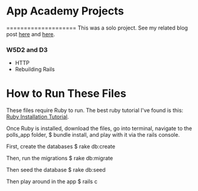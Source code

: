 # App Academy Projects
====================
This was a solo project. See my related blog post [here](http://blog.cssherry.com/post/108063576009/w5d2-rails-lite) and [here](http://blog.cssherry.com/post/108159254529/w5d3-finishing-rails-lite).

### W5D2 and D3
* HTTP
* Rebuilding Rails

# How to Run These Files
These files require Ruby to run. The best ruby tutorial I've found is this: [Ruby Installation Tutorial](http://installrails.com/steps).

Once Ruby is installed, download the files, go into terminal, navigate to the polls_app folder, $ bundle install, and play with it via the rails console.

First, create the databases
$ rake db:create

Then, run the migrations
$ rake db:migrate

Then seed the database
$ rake db:seed

Then play around in the app
$ rails c
